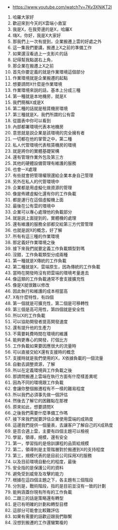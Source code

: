 - https://www.youtube.com/watch?v=7Kv3XNiKT2I

1. 哈羅大家好
1. 歡迎來到今天的X雲端小救室
1. 我是X，在我旁邊的是X，哈羅X
1. 嗨X，你好，我是X大家好
1. 那我們上一次有提到，企業搬遷上雲的好處之外
1. 這一集我們要講，搬遷上X之前的準備工作
1. 如果還沒看過上一支影片的話
1. 記得幫我點選右上角，
1. 那企業在搬遷上X之前
1. 首先你要定義的就是作業環境這個部分
1. 作業環境就是企業搬遷的起點
1. 想要請問X什麼是作業環境
1. 作業環境來説的話，基本上分成三種
1. 第一種就是本地機房，就是X
1. 我們簡稱X或是X
1. 第二種的話就是租賃機房環境
1. 第三種就是X，我們所謂的公有雲
1. 從圖表中你可以看到
1. 內部都署環境代表本地機房
1. 意思就是説企業是該環境的完全擁有者
1. 一切都在他的掌管之中，第二種
1. 私人代管環境代表租賃機房的環境
1. 就是將你的實體基礎架構
1. 還有管理作業外包及第三方
1. 其他的硬體設備管理有維護的服務
1. 也會一X處理
1. 有些就會把管理權限還給企業本身自己管理
1. 另外在私人的代管環境中
1. 企業都是用虛擬化做資源的管理
1. 像是佈建虛擬化還有你的工作負載
1. 都是運行在這個虛擬機上面
1. 最後在公有雲的環境中
1. 企業可以專心處理他的負載部分
1. 就是説上面提到的，實體機的處理
1. 還有維護的服務全部都交給第三方代管管理
1. 也就是説X的概念，好了解
1. 所有有這三種的作業環境
1. 那定義好作業環境之後
1. 接下來我們就要定義工作負載類型對嗎
1. 沒錯，工作負載類型分成兩種
1. 第一種就是X傳統的工作負載
1. 第二種就是X，雲端原生，因為傳統的工作負載
1. 當時在開發時沒有把雲端的環境考量進去
1. 像這類的工作負載通常不會支援擴充性
1. 像是X就很難以修改
1. 因此執行和維護的成本相當高
1. X有什麼特性，有四個
1. 第一個就是可擴充性，第二個是可移轉性
1. 第三個是高可用性，第四個就是安全性
1. 所以X的工作負載
1. 可以協助開發者提高開發速度
1. 還有提升他的生產力
1. 不需要耗費時間在環境的維護
1. 能夠更專心的開發，打個比方
1. 工作負載如果要因應很大的流量時
1. 可以直接交給X還有支援時的概念
1. 支援時就是我們使用的X，X依據負載的一個流量
1. 自動去調整資源，了解
1. 所以在定義環境與工作負載之後
1. 那請問搬遷上雲端在執行方面有什麼樣差異呢
1. 因為不同的環境跟工作負載
1. 會讓你整個搬遷程有不一樣的難易程度
1. 所以我們必須事先做一個評估
1. 然後去了解它的困難點在那裡
1. 原來如此，想要請問X
1. 之後我們需要什麼準備工作嗎
1. 接下來我們就要評估企業使用雲端的成熟度
1. 這邊我們提供一個量表，去讓客户了解自己的X成熟度
1. 是否合適上雲，主要有四個主題可以檢視
1. 學習，領導，規模，還有安全
1. 第一，學習指的是倍訓課程的品質給規模
1. 第二，領導則是主管階層對於搬遷到X的支持程度
1. 第三，規模代表的是目前公司採用X的服務
1. 以及目前環境自動化的程度，最後
1. 安全指的是保護公司的資料
1. 避免受到威脅及攻擊的能力
1. 根據在這四個主題之下，各主題有三個階段
1. 分別是，戰術階段，指的是目前並沒有一致的計劃
1. 能夠涵蓋你現有所有的工作負載
1. 二跟三的話是策略還有轉型
1. 是已有明確的計劃和轉型目標
1. 這部分可能會比較難評估
1. 如果有需要的話歡迎跟我們聯繫
1. 沒想到搬遷的工作還蠻繁複的
